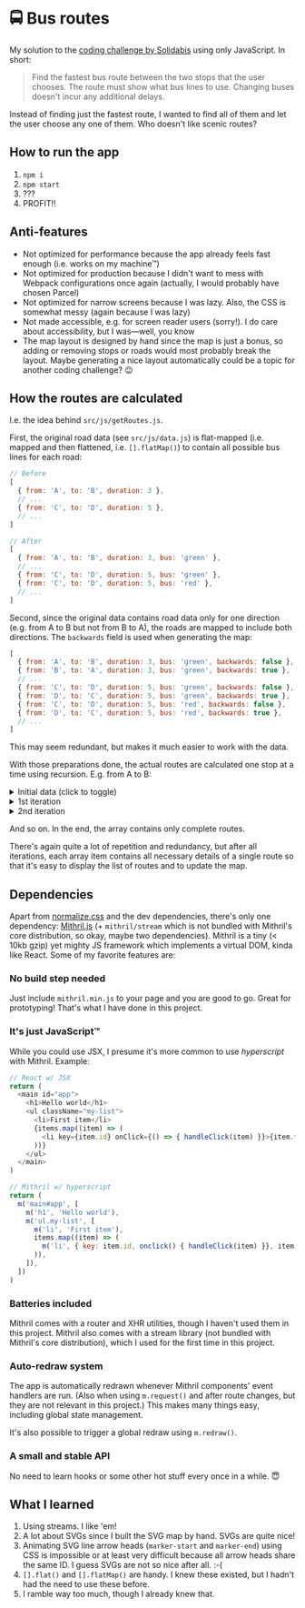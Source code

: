 # :oncoming_bus: Bus routes

My solution to the
[coding challenge by Solidabis](https://koodihaaste.solidabis.com/) using only
JavaScript. In short:

> Find the fastest bus route between the two stops that the user chooses. The
> route must show what bus lines to use. Changing buses doesn't incur any
> additional delays.

Instead of finding just the fastest route, I wanted to find all of them and let
the user choose any one of them. Who doesn't like scenic routes?

## How to run the app

1. `npm i`
2. `npm start`
3. ???
4. PROFIT!!

## Anti-features

- Not optimized for performance because the app already feels fast enough (i.e.
  works on my machine&trade;)
- Not optimized for production because I didn't want to mess with Webpack
  configurations once again (actually, I would probably have chosen Parcel)
- Not optimized for narrow screens because I was lazy. Also, the CSS is somewhat
  messy (again because I was lazy)
- Not made accessible, e.g. for screen reader users (sorry!). I do care about
  accessibility, but I was&mdash;well, you know
- The map layout is designed by hand since the map is just a bonus, so adding or
  removing stops or roads would most probably break the layout. Maybe generating
  a nice layout automatically could be a topic for another coding challenge?
  :wink:

## How the routes are calculated

I.e. the idea behind `src/js/getRoutes.js`.

First, the original road data (see `src/js/data.js`) is flat-mapped (i.e. mapped
and then flattened, i.e. `[].flatMap()`) to contain all possible bus lines for
each road:

```js
// Before
[
  { from: 'A', to: 'B', duration: 3 },
  // ...
  { from: 'C', to: 'D', duration: 5 },
  // ...
]

// After
[
  { from: 'A', to: 'B', duration: 3, bus: 'green' },
  // ...
  { from: 'C', to: 'D', duration: 5, bus: 'green' },
  { from: 'C', to: 'D', duration: 5, bus: 'red' },
  // ...
]
```

Second, since the original data contains road data only for one direction (e.g.
from A to B but not from B to A), the roads are mapped to include both
directions. The `backwards` field is used when generating the map:

```js
[
  { from: 'A', to: 'B', duration: 3, bus: 'green', backwards: false },
  { from: 'B', to: 'A', duration: 3, bus: 'green', backwards: true },
  // ...
  { from: 'C', to: 'D', duration: 5, bus: 'green', backwards: false },
  { from: 'D', to: 'C', duration: 5, bus: 'green', backwards: true },
  { from: 'C', to: 'D', duration: 5, bus: 'red', backwards: false },
  { from: 'D', to: 'C', duration: 5, bus: 'red', backwards: true },
  // ...
]
```

This may seem redundant, but makes it much easier to work with the data.

With those preparations done, the actual routes are calculated one stop at a
time using recursion. E.g. from A to B:

<details>
  <summary>Initial data (click to toggle)</summary>

```js
{
  buses: [],
  busLines: 0,
  duration: 0,
  roads: [],
  stops: ['A'],
}
```

</details>

<details>
  <summary>1st iteration</summary>

```js
[
  {
    buses: ['green'],
    busLines: 1,
    duration: 3,
    roads: [
      { duration: 3, from: 'A', to: 'B', buses: 'green', backwards: false },
    ],
    stops: ['A', 'B'], // B is the destination → this route is complete
  },

  {
    buses: ['green'],
    busLines: 1,
    duration: 1,
    roads: [
      { duration: 1, from: 'A', to: 'D', buses: 'green', backwards: true },
    ],
    stops: ['A', 'D'],
  },

  {
    buses: ['green'],
    busLines: 1,
    duration: 1,
    roads: [
      { duration: 1, from: 'A', to: 'C', buses: 'green', backwards: false },
    ],
    stops: ['A', 'C'],
  },
]
```

</details>

<details>
  <summary>2nd iteration</summary>

```js
[
  {
    buses: ['green'],
    busLines: 1,
    duration: 3,
    roads: [
      { duration: 3, from: 'A', to: 'B', bus: 'green', backwards: false },
    ],
    stops: ['A', 'B'], // This route is (still) complete
  },

  {
    buses: ['green', 'green'],
    busLines: 1,
    duration: 3,
    roads: [
      { duration: 1, from: 'A', to: 'D', bus: 'green', backwards: true },
      { duration: 2, from: 'D', to: 'B', bus: 'green', backwards: true },
    ],
    stops: ['A', 'D', 'B'], // This route is complete
  },
  {
    buses: ['green', 'green'],
    busLines: 1,
    duration: 6,
    roads: [
      { duration: 1, from: 'A', to: 'D', bus: 'green', backwards: true },
      { duration: 5, from: 'D', to: 'C', bus: 'green', backwards: true },
    ],
    stops: ['A', 'D', 'C'],
  },
  {
    buses: ['green', 'red'],
    busLines: 2,
    duration: 6,
    roads: [
      { duration: 1, from: 'A', to: 'D', bus: 'green', backwards: true },
      { duration: 5, from: 'D', to: 'C', bus: 'red', backwards: true },
    ],
    stops: ['A', 'D', 'C'],
  },
  {
    buses: ['green', 'blue'],
    busLines: 2,
    duration: 4,
    roads: [
      { duration: 1, from: 'A', to: 'D', bus: 'green', backwards: true },
      { duration: 3, from: 'D', to: 'E', bus: 'blue', backwards: true },
    ],
    stops: ['A', 'D', 'E'],
  },
  {
    buses: ['green', 'green'],
    busLines: 1,
    duration: 4,
    roads: [
      { duration: 1, from: 'A', to: 'D', bus: 'green', backwards: true },
      { duration: 3, from: 'D', to: 'E', bus: 'green', backwards: true },
    ],
    stops: ['A', 'D', 'E'],
  },
  {
    buses: ['green', 'red'],
    busLines: 2,
    duration: 7,
    roads: [
      { duration: 1, from: 'A', to: 'D', bus: 'green', backwards: true },
      { duration: 6, from: 'D', to: 'R', bus: 'red', backwards: false },
    ],
    stops: ['A', 'D', 'R'],
  },

  // Similarly, routes starting with stops A and C (abbreviated for brevity)
  { stops: ['A', 'C', 'D'], buses: ['green', 'green'] },
  { stops: ['A', 'C', 'D'], buses: ['green', 'red'] },
  { stops: ['A', 'C', 'E'], buses: ['green', 'green'] },
]
```

</details>

And so on. In the end, the array contains only complete routes.

There's again quite a lot of repetition and redundancy, but after all
iterations, each array item contains all necessary details of a single route so
that it's easy to display the list of routes and to update the map.

## Dependencies

Apart from [normalize.css](https://github.com/necolas/normalize.css) and the dev
dependencies, there's only one dependency: [Mithril.js](https://mithril.js.org/)
(+ `mithril/stream` which is not bundled with Mithril's core distribution, so
okay, maybe two dependencies). Mithril is a tiny (< 10kb gzip) yet mighty JS
framework which implements a virtual DOM, kinda like React. Some of my favorite
features are:

### No build step needed

Just include `mithril.min.js` to your page and you are good to go. Great for
prototyping! That's what I have done in this project.

### It's just JavaScript&trade;

While you could use JSX, I presume it's more common to use _hyperscript_ with
Mithril. Example:

```js
// React w/ JSX
return (
  <main id="app">
    <h1>Hello world</h1>
    <ul className="my-list">
      <li>First item</li>
      {items.map((item) => (
        <li key={item.id} onClick={() => { handleClick(item) }}>{item.text}</li>
      ))}
    </ul>
  </main>
)
```

```js
// Mithril w/ hyperscript
return (
  m('main#app', [
    m('h1', 'Hello world'),
    m('ul.my-list', [
      m('li', 'First item'),
      items.map((item) => (
        m('li', { key: item.id, onclick() { handleClick(item) }}, item.text)
      )),
    ]),
  ])
)
```

### Batteries included

Mithril comes with a router and XHR utilities, though I haven't used them in
this project. Mithril also comes with a stream library (not bundled with
Mithril's core distribution), which I used for the first time in this project.

### Auto-redraw system

The app is automatically redrawn whenever Mithril components' event handlers are
run. (Also when using `m.request()` and after route changes, but they are not
relevant in this project.) This makes many things easy, including global state
management.

It's also possible to trigger a global redraw using `m.redraw()`.

### A small and stable API

No need to learn hooks or some other hot stuff every once in a while. :innocent:

## What I learned

1. Using streams. I like 'em!
2. A lot about SVGs since I built the SVG map by hand. SVGs are quite nice!
3. Animating SVG line arrow heads (`marker-start` and `marker-end`) using CSS is
   impossible or at least very difficult because all arrow heads share the same
   ID. I guess SVGs are not so nice after all. :-(
4. `[].flat()` and `[].flatMap()` are handy. I knew these existed, but I hadn't
   had the need to use these before.
5. I ramble way too much, though I already knew that.
